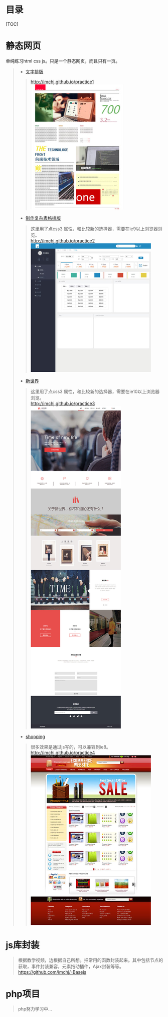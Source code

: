 # 目录
[TOC]

# 静态网页
单纯练习html css js。只是一个静态网页，而且只有一页。
> * [文字排版](http://chjabc.github.io/practice1)
> > <http://imchj.github.io/practice1> <br />
> > ![效果图](./img/practice1.jpg)
> 
> * [制作复杂表格排版](http://chjabc.github.io/practice2)
> > 这里用了点css3 属性，和比较新的选择器，需要在ie9以上浏览器浏览。<br />
> > <http://imchj.github.io/practice2><br />
> > ![效果图](./img/practice2.jpg)
> 
> * [新世界](http://chjabc.github.io/practice3/)
> > 这里用了点css3 属性，和比较新的选择器，需要在ie10以上浏览器浏览。<br />
> > <http://imchj.github.io/practice3><br />
> > ![效果图](./img/practice3.jpg)
> 
> * [shopping](http://chjabc.github.io/practice4)
> > 很多效果是通过js写的，可以兼容到ie8。<br />
> > <http://imchj.github.io/practice4><br />
> > ![效果图](./img/practice4.jpg)

# js库封装
> 根据教学视频，边根据自己所想。把常用的函数封装起来。其中包括节点的获取，事件封装兼容，元素拖动插件，Ajax封装等等。<br />
> <https://github.com/imchj/-Basejs>

# php项目
> php努力学习中...
